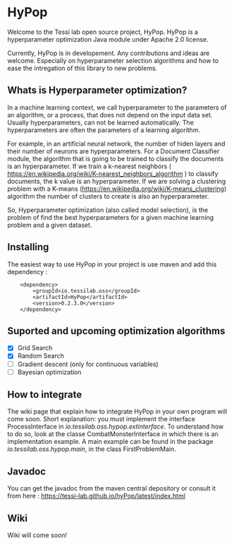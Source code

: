 # HyPop

Welcome to the Tessi lab open source project, HyPop. 
HyPop is a hyperparameter optimization Java module under Apache 2.0 license.


Currently, HyPop is in developement. Any contributions and ideas are welcome. Especially on hyperparameter selection algorithms and how to ease the intregation of this library to new problems. 

## Whats is Hyperparameter optimization? 

In a machine learning context, we call hyperparameter to the parameters of an algorithm, or a process, that does not depend on the input data set. Usually hyperparameters, can not be learned automatically. The hyperparameters are often the parameters of a learning algorithm. 

For example, in an artificial neural network, the number of hiden layers and their number of neurons are hyperparameters. For a Document Classifier module, the algorithm that is going to be trained to classify the documents is an hyperparameter. If we train a k-nearest neighbors ( https://en.wikipedia.org/wiki/K-nearest_neighbors_algorithm )  to classify documents, the k value is an hyperparameter. If we are solving a clustering problem with a K-means (https://en.wikipedia.org/wiki/K-means_clustering) algorithm the number of clusters to create is also an hyperparameter. 

So, Hyperparameter optimization (also called model selection), is the problem of find the best hyperparameters for a given machine learning problem and a given dataset. 

## Installing 

The easiest way to use HyPop in your project is use maven and add this dependency : 

        <dependency>
            <groupId>io.tessilab.oss</groupId>
            <artifactId>HyPop</artifactId>
            <version>0.2.3.0</version>
        </dependency>

## Suported and upcoming optimization algorithms 

- [x] Grid Search 
- [x] Random Search 
- [ ] Gradient descent (only for continuous variables)
- [ ] Bayesian optimization

## How to integrate

The wiki page that explain how to integrate HyPop in your own program will come soon. 
Short explanation: you must implement the interface ProcessInterface in _io.tessilab.oss.hypop.extinterface_.
To understand how to do so, look at the classe CombatMonsterInterface in which there is an implementation example. A main example can be found in the package _io.tessilab.oss.hypop.main_, in the class FirstProblemMain. 

## Javadoc 
You can get the javadoc from the maven central depository or consult it from here : 
https://tessi-lab.github.io/hyPop/latest/index.html

## Wiki
Wiki will come soon!

